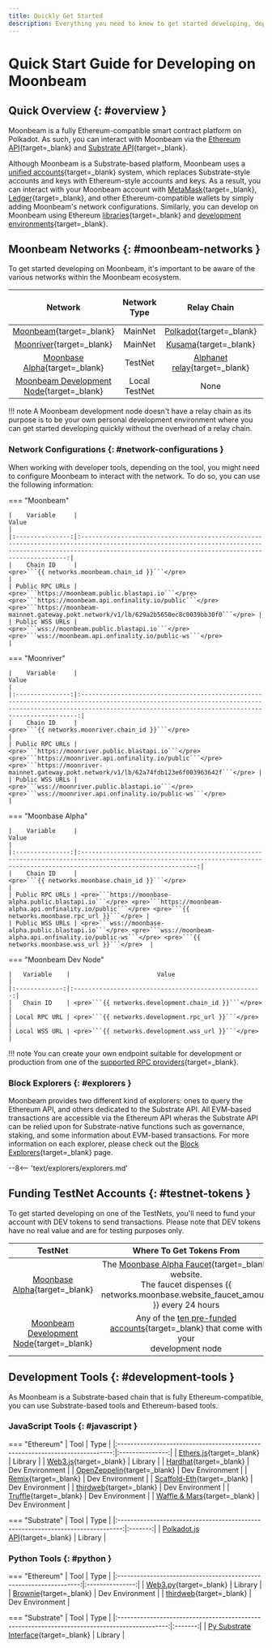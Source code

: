 ```yaml
---
title: Quickly Get Started
description: Everything you need to know to get started developing, deploying, and interacting with smart contracts on Moonbeam.
---
```


# Quick Start Guide for Developing on Moonbeam

## Quick Overview {: #overview }

Moonbeam is a fully Ethereum-compatible smart contract platform on Polkadot. As such, you can interact with Moonbeam via the [Ethereum API](/builders/build/eth-api/){target=_blank} and [Substrate API](/builders/build/substrate-api/){target=_blank}.

Although Moonbeam is a Substrate-based platform, Moonbeam uses a [unified accounts](/learn/features/unified-accounts){target=_blank} system, which replaces Substrate-style accounts and keys with Ethereum-style accounts and keys. As a result, you can interact with your Moonbeam account with [MetaMask](/tokens/connect/metamask){target=_blank}, [Ledger](/tokens/connect/ledger/){target=_blank}, and other Ethereum-compatible wallets by simply adding Moonbeam's network configurations. Similarly, you can develop on Moonbeam using Ethereum [libraries](/builders/build/eth-api/libraries/){target=_blank} and [development environments](/builders/build/eth-api/dev-env/){target=_blank}.

## Moonbeam Networks {: #moonbeam-networks }

To get started developing on Moonbeam, it's important to be aware of the various networks within the Moonbeam ecosystem.

|                                         Network                                         | Network Type  |                                  Relay Chain                                   | Native Asset Symbol | Native Asset Decimals |
|:---------------------------------------------------------------------------------------:|:-------------:|:------------------------------------------------------------------------------:|:-------------------:|:---------------------:|
|           [Moonbeam](/builders/get-started/networks/moonbeam){target=_blank}            |    MainNet    |              [Polkadot](https://polkadot.network/){target=_blank}              |        GLMR         |          18           |
|          [Moonriver](/builders/get-started/networks/moonriver){target=_blank}           |    MainNet    |                [Kusama](https://kusama.network/){target=_blank}                |        MOVR         |          18           |
|        [Moonbase Alpha](/builders/get-started/networks/moonbase){target=_blank}         |    TestNet    | [Alphanet relay](/learn/platform/networks/moonbase#relay-chain){target=_blank} |         DEV         |          18           |
| [Moonbeam Development Node](/builders/get-started/networks/moonbeam-dev){target=_blank} | Local TestNet |                                      None                                      |         DEV         |          18           |

!!! note
    A Moonbeam development node doesn't have a relay chain as its purpose is to be your own personal development environment where you can get started developing quickly without the overhead of a relay chain.

### Network Configurations {: #network-configurations }

When working with developer tools, depending on the tool, you might need to configure Moonbeam to interact with the network. To do so, you can use the following information:

=== "Moonbeam"

    |    Variable     |                                                                                                     Value                                                                                                      |
    |:---------------:|:--------------------------------------------------------------------------------------------------------------------------------------------------------------------------------------------------------------:|
    |    Chain ID     |                                                                               <pre>```{{ networks.moonbeam.chain_id }}```</pre>                                                                                |
    | Public RPC URLs | <pre>```https://moonbeam.public.blastapi.io```</pre> <pre>```https://moonbeam.api.onfinality.io/public```</pre>  <pre>```https://moonbeam-mainnet.gateway.pokt.network/v1/lb/629a2b5650ec8c0039bb30f0```</pre> |
    | Public WSS URLs |                                                 <pre>```wss://moonbeam.public.blastapi.io```</pre> <pre>```wss://moonbeam.api.onfinality.io/public-ws```</pre>                                                 |

=== "Moonriver"

    |    Variable     |                                                                                                       Value                                                                                                       |
    |:---------------:|:-----------------------------------------------------------------------------------------------------------------------------------------------------------------------------------------------------------------:|
    |    Chain ID     |                                                                                <pre>```{{ networks.moonriver.chain_id }}```</pre>                                                                                 |
    | Public RPC URLs | <pre>```https://moonriver.public.blastapi.io```</pre> <pre>```https://moonriver.api.onfinality.io/public```</pre>  <pre>```https://moonriver-mainnet.gateway.pokt.network/v1/lb/62a74fdb123e6f003963642f```</pre> |
    | Public WSS URLs |                                                 <pre>```wss://moonriver.public.blastapi.io```</pre> <pre>```wss://moonriver.api.onfinality.io/public-ws```</pre>                                                  |

=== "Moonbase Alpha"

    |    Variable     |                                                                                    Value                                                                                     |
    |:---------------:|:----------------------------------------------------------------------------------------------------------------------------------------------------------------------------:|
    |    Chain ID     |                                                              <pre>```{{ networks.moonbase.chain_id }}```</pre>                                                               |
    | Public RPC URLs | <pre>```https://moonbase-alpha.public.blastapi.io```</pre> <pre>```https://moonbeam-alpha.api.onfinality.io/public```</pre> <pre>```{{ networks.moonbase.rpc_url }}```</pre> |
    | Public WSS URLs | <pre>```wss://moonbase-alpha.public.blastapi.io```</pre> <pre>```wss://moonbeam-alpha.api.onfinality.io/public-ws```</pre> <pre>```{{ networks.moonbase.wss_url }}```</pre>  |

=== "Moonbeam Dev Node"

    |   Variable    |                        Value                         |
    |:-------------:|:----------------------------------------------------:|
    |   Chain ID    | <pre>```{{ networks.development.chain_id }}```</pre> |
    | Local RPC URL | <pre>```{{ networks.development.rpc_url }}```</pre>  |
    | Local WSS URL | <pre>```{{ networks.development.wss_url }}```</pre>  |

!!! note
    You can create your own endpoint suitable for development or production from one of the [supported RPC providers](/builders/get-started/endpoints/#endpoint-providers){target=_blank}.

### Block Explorers {: #explorers }

Moonbeam provides two different kind of explorers: ones to query the Ethereum API, and others dedicated to the Substrate API. All EVM-based transactions are accessible via the Ethereum API wheras the Substrate API can be relied upon for Substrate-native functions such as governance, staking, and some information about EVM-based transactions. For more information on each explorer, please check out the [Block Explorers](/builders/get-started/explorers){target=_blank} page.

--8<-- 'text/explorers/explorers.md'

## Funding TestNet Accounts {: #testnet-tokens }

To get started developing on one of the TestNets, you'll need to fund your account with DEV tokens to send transactions. Please note that DEV tokens have no real value and are for testing purposes only.

|                                         TestNet                                         |                                                                           Where To Get Tokens From                                                                           |
|:---------------------------------------------------------------------------------------:|:----------------------------------------------------------------------------------------------------------------------------------------------------------------------------:|
|        [Moonbase Alpha](/builders/get-started/networks/moonbase){target=_blank}         | The [Moonbase Alpha Faucet](https://faucet.moonbeam.network/){target=_blank} website. <br> The faucet dispenses {{ networks.moonbase.website_faucet_amount }} every 24 hours |
| [Moonbeam Development Node](/builders/get-started/networks/moonbeam-dev){target=_blank} | Any of the [ten pre-funded accounts](/builders/get-started/networks/moonbeam-dev/#pre-funded-development-accounts){target=_blank} that come with your <br> development node  |

## Development Tools {: #development-tools }

As Moonbeam is a Substrate-based chain that is fully Ethereum-compatible, you can use Substrate-based tools and Ethereum-based tools.

### JavaScript Tools {: #javascript }

=== "Ethereum"
    |                                     Tool                                     |      Type       |
    |:----------------------------------------------------------------------------:|:---------------:|
    |    [Ethers.js](/builders/build/eth-api/libraries/ethersjs){target=_blank}    |     Library     |
    |      [Web3.js](/builders/build/eth-api/libraries/web3js){target=_blank}      |     Library     |
    |      [Hardhat](/builders/build/eth-api/dev-env/hardhat){target=_blank}       | Dev Environment |
    | [OpenZeppelin](/builders/build/eth-api/dev-env/openzeppelin/){target=_blank} | Dev Environment |
    |        [Remix](/builders/build/eth-api/dev-env/remix){target=_blank}         | Dev Environment |
    | [Scaffold-Eth](/builders/build/eth-api/dev-env/scaffold-eth){target=_blank}  | Dev Environment |
    |     [thirdweb](/builders/build/eth-api/dev-env/thirdweb){target=_blank}      | Dev Environment |
    |      [Truffle](/builders/build/eth-api/dev-env/truffle){target=_blank}       | Dev Environment |
    | [Waffle & Mars](/builders/build/eth-api/dev-env/waffle-mars){target=_blank}  | Dev Environment |

=== "Substrate"
    |                                      Tool                                       |  Type   |
    |:-------------------------------------------------------------------------------:|:-------:|
    | [Polkadot.js API](/builders/build/substrate-api/polkadot-js-api){target=_blank} | Library |

### Python Tools {: #python }

=== "Ethereum"
    |                                Tool                                |      Type       |
    |:------------------------------------------------------------------:|:---------------:|
    | [Web3.py](/builders/build/eth-api/libraries/web3py){target=_blank} |     Library     |
    | [Brownie](/builders/build/eth-api/dev-env/brownie){target=_blank}  | Dev Environment |
    |   [thirdweb](https://portal.thirdweb.com/python){target=_blank}    | Dev Environment |

=== "Substrate"
    |                                             Tool                                              |  Type   |
    |:---------------------------------------------------------------------------------------------:|:-------:|
    | [Py Substrate Interface](/builders/build/substrate-api/py-substrate-interface){target=_blank} | Library |
